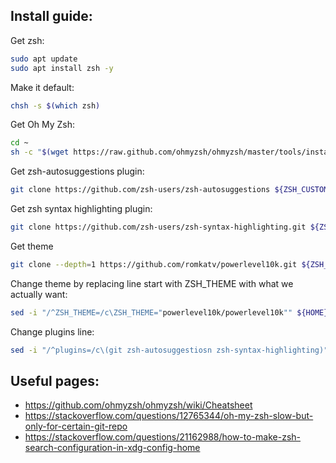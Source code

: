 ## Install guide:

Get zsh:
```bash
sudo apt update
sudo apt install zsh -y
```

Make it default:
```bash
chsh -s $(which zsh)
```

Get Oh My Zsh:
```bash
cd ~
sh -c "$(wget https://raw.github.com/ohmyzsh/ohmyzsh/master/tools/install.sh -O -)"
```
Get zsh-autosuggestions plugin:
```bash
git clone https://github.com/zsh-users/zsh-autosuggestions ${ZSH_CUSTOM:-~/.oh-my-zsh/custom}/plugins/zsh-autosuggestions
```

Get zsh syntax highlighting plugin:
```bash
git clone https://github.com/zsh-users/zsh-syntax-highlighting.git ${ZSH_CUSTOM:-~/.oh-my-zsh/custom}/plugins/zsh-syntax-highlighting
```

Get theme
```bash
git clone --depth=1 https://github.com/romkatv/powerlevel10k.git ${ZSH_CUSTOM:-$HOME/.oh-my-zsh/custom}/themes/powerlevel10k

```

Change theme by replacing line start with ZSH_THEME with what we actually want:
```bash
sed -i "/^ZSH_THEME=/c\ZSH_THEME="powerlevel10k/powerlevel10k"" ${HOME}/.zshrc
```

Change plugins line:
```bash
sed -i "/^plugins=/c\(git zsh-autosuggestiosn zsh-syntax-highlighting)" ${HOME}/.zshrc
```

## Useful pages:
* https://github.com/ohmyzsh/ohmyzsh/wiki/Cheatsheet
* https://stackoverflow.com/questions/12765344/oh-my-zsh-slow-but-only-for-certain-git-repo
* https://stackoverflow.com/questions/21162988/how-to-make-zsh-search-configuration-in-xdg-config-home